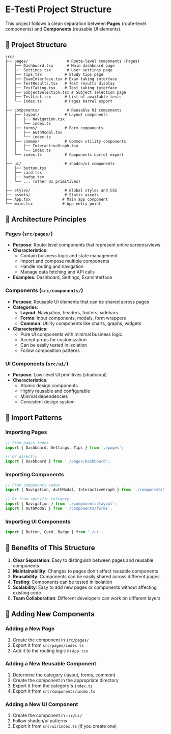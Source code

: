 # E-Testi Project Structure

This project follows a clean separation between **Pages** (route-level components) and **Components** (reusable UI elements).

## 📁 Project Structure

```
src/
├── pages/                 # Route-level components (Pages)
│   ├── Dashboard.tsx      # Main dashboard page
│   ├── Settings.tsx       # User settings page
│   ├── Tips.tsx          # Study tips page
│   ├── ExamInterface.tsx # Exam taking interface
│   ├── TestResults.tsx   # Test results display
│   ├── TestTaking.tsx    # Test taking interface
│   ├── SubjectSelection.tsx # Subject selection page
│   ├── TestList.tsx      # List of available tests
│   └── index.ts          # Pages barrel export
│
├── components/            # Reusable UI components
│   ├── layout/           # Layout components
│   │   ├── Navigation.tsx
│   │   └── index.ts
│   ├── forms/            # Form components
│   │   ├── AuthModal.tsx
│   │   └── index.ts
│   ├── common/           # Common utility components
│   │   ├── InteractiveGraph.tsx
│   │   └── index.ts
│   └── index.ts          # Components barrel export
│
├── ui/                   # shadcn/ui components
│   ├── button.tsx
│   ├── card.tsx
│   ├── badge.tsx
│   └── ... (other UI primitives)
│
├── styles/               # Global styles and CSS
├── assets/               # Static assets
├── App.tsx              # Main app component
└── main.tsx             # App entry point
```

## 🎯 Architecture Principles

### **Pages** (`src/pages/`)
- **Purpose**: Route-level components that represent entire screens/views
- **Characteristics**: 
  - Contain business logic and state management
  - Import and compose multiple components
  - Handle routing and navigation
  - Manage data fetching and API calls
- **Examples**: Dashboard, Settings, ExamInterface

### **Components** (`src/components/`)
- **Purpose**: Reusable UI elements that can be shared across pages
- **Categories**:
  - **Layout**: Navigation, headers, footers, sidebars
  - **Forms**: Input components, modals, form wrappers
  - **Common**: Utility components like charts, graphs, widgets
- **Characteristics**:
  - Pure UI components with minimal business logic
  - Accept props for customization
  - Can be easily tested in isolation
  - Follow composition patterns

### **UI Components** (`src/ui/`)
- **Purpose**: Low-level UI primitives (shadcn/ui)
- **Characteristics**:
  - Atomic design components
  - Highly reusable and configurable
  - Minimal dependencies
  - Consistent design system

## 🔄 Import Patterns

### Importing Pages
```typescript
// From pages index
import { Dashboard, Settings, Tips } from './pages';

// Or directly
import { Dashboard } from './pages/Dashboard';
```

### Importing Components
```typescript
// From components index
import { Navigation, AuthModal, InteractiveGraph } from './components';

// Or from specific category
import { Navigation } from './components/layout';
import { AuthModal } from './components/forms';
```

### Importing UI Components
```typescript
import { Button, Card, Badge } from './ui';
```

## 🚀 Benefits of This Structure

1. **Clear Separation**: Easy to distinguish between pages and reusable components
2. **Maintainability**: Changes to pages don't affect reusable components
3. **Reusability**: Components can be easily shared across different pages
4. **Testing**: Components can be tested in isolation
5. **Scalability**: Easy to add new pages or components without affecting existing code
6. **Team Collaboration**: Different developers can work on different layers

## 📝 Adding New Components

### Adding a New Page
1. Create the component in `src/pages/`
2. Export it from `src/pages/index.ts`
3. Add it to the routing logic in `App.tsx`

### Adding a New Reusable Component
1. Determine the category (layout, forms, common)
2. Create the component in the appropriate directory
3. Export it from the category's `index.ts`
4. Export it from `src/components/index.ts`

### Adding a New UI Component
1. Create the component in `src/ui/`
2. Follow shadcn/ui patterns
3. Export it from `src/ui/index.ts` (if you create one)